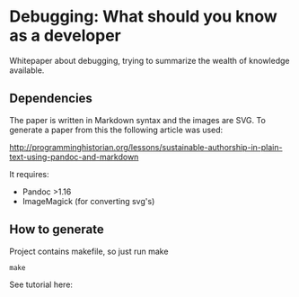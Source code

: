 # Debugging: What should you know as a developer

Whitepaper about debugging, trying to summarize the wealth of knowledge available.

## Dependencies

The paper is written in Markdown syntax and the images are SVG. To generate a paper
from this the following article was used:

http://programminghistorian.org/lessons/sustainable-authorship-in-plain-text-using-pandoc-and-markdown

It requires:
* Pandoc >1.16
* ImageMagick (for converting svg's)

## How to generate

Project contains makefile, so just run make

    make

See tutorial here: 
